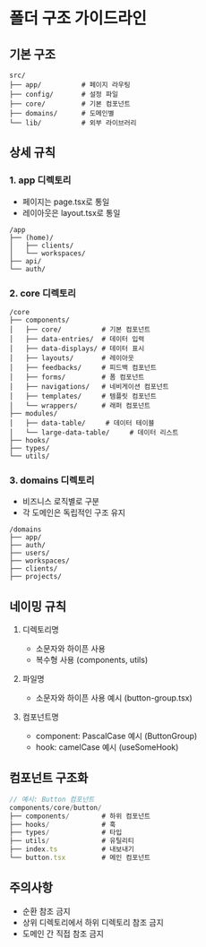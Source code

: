 # 폴더 구조 가이드라인

## 기본 구조
```
src/
├── app/          # 페이지 라우팅
├── config/       # 설정 파일
├── core/         # 기본 컴포넌트
├── domains/      # 도메인별
└── lib/          # 외부 라이브러리
```

## 상세 규칙

### 1. app 디렉토리
- 페이지는 page.tsx로 통일
- 레이아웃은 layout.tsx로 통일
```
/app
├── (home)/
│   ├── clients/
│   └── workspaces/
├── api/
└── auth/
```

### 2. core 디렉토리
```
/core
├── components/
│   ├── core/          # 기본 컴포넌트
│   ├── data-entries/  # 데이터 입력
│   ├── data-displays/ # 데이터 표시
│   ├── layouts/       # 레이아웃
│   ├── feedbacks/     # 피드백 컴포넌트
│   ├── forms/         # 폼 컴포넌트
│   ├── navigations/   # 네비게이션 컴포넌트
│   ├── templates/     # 템플릿 컴포넌트
│   └── wrappers/      # 래퍼 컴포넌트
├── modules/
│   ├── data-table/     # 데이터 테이블
│   └── large-data-table/     # 데이터 리스트
├── hooks/
├── types/
└── utils/
```

### 3. domains 디렉토리
- 비즈니스 로직별로 구분
- 각 도메인은 독립적인 구조 유지
```
/domains
├── app/
├── auth/
├── users/
├── workspaces/
├── clients/
├── projects/
```

## 네이밍 규칙
1. 디렉토리명
   - 소문자와 하이픈 사용
   - 복수형 사용 (components, utils)

2. 파일명
   - 소문자와 하이픈 사용 예시 (button-group.tsx)

3. 컴포넌트명
   - component: PascalCase 예시 (ButtonGroup)
   - hook: camelCase 예시 (useSomeHook)
   
## 컴포넌트 구조화
```typescript
// 예시: Button 컴포넌트
components/core/button/
├── components/        # 하위 컴포넌트
├── hooks/             # 훅
├── types/             # 타입
├── utils/             # 유틸리티
├── index.ts           # 내보내기
└── button.tsx         # 메인 컴포넌트
```

## 주의사항
- 순환 참조 금지
- 상위 디렉토리에서 하위 디렉토리 참조 금지
- 도메인 간 직접 참조 금지